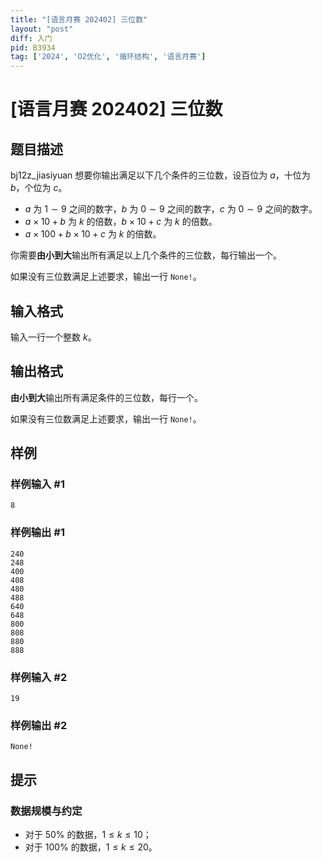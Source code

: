 ```yaml
---
title: "[语言月赛 202402] 三位数"
layout: "post"
diff: 入门
pid: B3934
tag: ['2024', 'O2优化', '循环结构', '语言月赛']
---
```

# [语言月赛 202402] 三位数
## 题目描述

bj12z_jiasiyuan  想要你输出满足以下几个条件的三位数，设百位为 $a$，十位为 $b$，个位为 $c$。

- $a$ 为 $1 \sim 9$ 之间的数字，$b$ 为 $0 \sim 9$ 之间的数字，$c$ 为 $0 \sim 9$ 之间的数字。
- $a \times 10 + b$ 为 $k$ 的倍数，$b \times 10 + c$ 为 $k$ 的倍数。
- $a \times 100 + b \times 10 + c$ 为 $k$ 的倍数。

你需要**由小到大**输出所有满足以上几个条件的三位数，每行输出一个。

如果没有三位数满足上述要求，输出一行 ```None!```。
## 输入格式

输入一行一个整数 $k$。
## 输出格式

**由小到大**输出所有满足条件的三位数，每行一个。

如果没有三位数满足上述要求，输出一行 ```None!```。
## 样例

### 样例输入 #1
```
8

```
### 样例输出 #1
```
240
248
400
408
480
488
640
648
800
808
880
888

```
### 样例输入 #2
```
19

```
### 样例输出 #2
```
None!

```
## 提示

### 数据规模与约定

- 对于 $50\%$ 的数据，$1 \leq k \leq 10$；
- 对于 $100\%$ 的数据，$1 \leq k \leq 20$。
